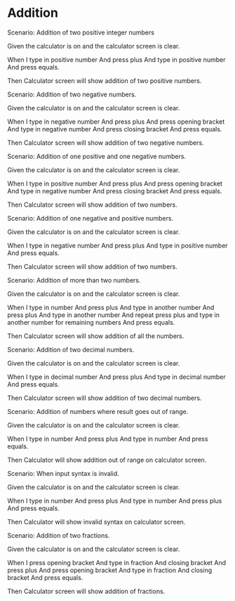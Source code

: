 # Addition

Scenario: Addition of two positive integer numbers
  
  Given the calculator is on and the calculator screen is clear.

  When I type in positive number
        And press plus
        And type in positive number
        And press equals.
  
  Then Calculator screen will show addition of two positive numbers.

Scenario: Addition of two negative numbers.
  
  Given the calculator is on and the calculator screen is clear.

  When I type in negative number
        And press plus
        And press opening bracket
        And type in negative number
        And press closing bracket
        And press equals.
  
  Then Calculator screen will show addition of two negative numbers.
  
Scenario: Addition of one positive and one negative numbers.
  
  Given the calculator is on and the calculator screen is clear.

  When I type in positive number
        And press plus
        And press opening bracket
        And type in negative number
        And press closing bracket
        And press equals.
  
  Then Calculator screen will show addition of two numbers.
  
Scenario: Addition of one negative and positive numbers.
  
  Given the calculator is on and the calculator screen is clear.

  When I type in negative number
        And press plus
        And type in positive number
        And press equals.
  
  Then Calculator screen will show addition of two numbers.

Scenario: Addition of more than two numbers.
  
  Given the calculator is on and the calculator screen is clear.

  When I type in number
        And press plus
        And type in another number
        And press plus
        And type in another number
        And repeat press plus and type in another number for remaining numbers
        And press equals.
  
  Then Calculator screen will show addition of all the numbers.

Scenario: Addition of two decimal numbers.
  
  Given the calculator is on and the calculator screen is clear.

  When I type in decimal number
        And press plus
        And type in decimal number
        And press equals.
  
  Then Calculator screen will show addition of two decimal numbers.
  
Scenario: Addition of numbers where result goes out of range.
  
  Given the calculator is on and the calculator screen is clear.

  When I type in number
        And press plus
        And type in number
        And press equals.
  
  Then Calculator will show addition out of range on calculator screen.
  
Scenario: When input syntax is invalid.
  
  Given the calculator is on and the calculator screen is clear.

  When I type in number
        And press plus
        And type in number
        And press plus
        And press equals.
  
  Then Calculator will show invalid syntax on calculator screen.

Scenario: Addition of two fractions.
  
  Given the calculator is on and the calculator screen is clear.

  When I press opening bracket
        And type in fraction
        And closing bracket
        And press plus
        And press opening bracket
        And type in fraction
        And closing bracket
        And press equals.
  
  Then Calculator screen will show addition of fractions.
